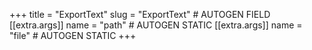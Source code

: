 +++
title = "ExportText"
slug = "ExportText" # AUTOGEN FIELD
[[extra.args]]
name = "path" # AUTOGEN STATIC
[[extra.args]]
name = "file" # AUTOGEN STATIC
+++